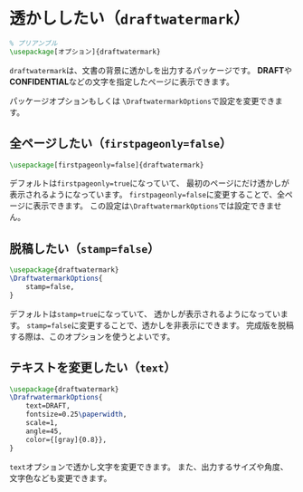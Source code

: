 # 透かししたい（`draftwatermark`）

```latex
% プリアンブル
\usepackage[オプション]{draftwatermark}
```

`draftwatermark`は、文書の背景に透かしを出力するパッケージです。
**DRAFT**や
**CONFIDENTIAL**などの文字を指定したページに表示できます。

パッケージオプションもしくは
`\DraftwatermarkOptions`で設定を変更できます。

## 全ページしたい（`firstpageonly=false`）

```latex
\usepackage[firstpageonly=false]{draftwatermark}
```

デフォルトは`firstpageonly=true`になっていて、
最初のページにだけ透かしが表示されるようになっています。
`firstpageonly=false`に変更することで、全ページに表示できます。
この設定は`\DraftwatermarkOptions`では設定できません。

## 脱稿したい（`stamp=false`）

```latex
\usepackage{draftwatermark}
\DraftwatermarkOptions{
    stamp=false,
}
```

デフォルトは`stamp=true`になっていて、
透かしが表示されるようになっています。
`stamp=false`に変更することで、透かしを非表示にできます。
完成版を脱稿する際は、このオプションを使うとよいです。

## テキストを変更したい（`text`）

```latex
\usepackage{draftwatermark}
\DrafrwatermarkOptions{
    text=DRAFT,
    fontsize=0.25\paperwidth,
    scale=1,
    angle=45,
    color={[gray]{0.8}},
}
```

`text`オプションで透かし文字を変更できます。
また、出力するサイズや角度、文字色なども変更できます。
